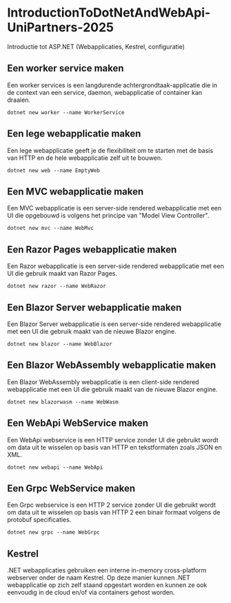 # IntroductionToDotNetAndWebApi-UniPartners-2025
Introductie tot ASP.NET (Webapplicaties, Kestrel, configuratie)

## Een worker service maken

Een worker services is een langdurende achtergrondtaak-applicatie die in de context van een service, daemon, webapplicatie of container kan draaien.

```
dotnet new worker --name WorkerService
```

## Een lege webapplicatie maken

Een lege webapplicatie geeft je de flexibiliteit om te starten met de basis van HTTP en de hele webapplicatie zelf uit te bouwen.

```
dotnet new web --name EmptyWeb
```

## Een MVC webapplicatie maken

Een MVC webapplicatie is een server-side rendered webapplicatie met een UI die opgebouwd is volgens het principe van "Model View Controller".

```
dotnet new mvc --name WebMvc
```

## Een Razor Pages webapplicatie maken

Een Razor webapplicatie is een server-side rendered webapplicatie met een UI die gebruik maakt van Razor Pages.

```
dotnet new razor --name WebRazor
```

## Een Blazor Server webapplicatie maken

Een Blazor Server webapplicatie is een server-side rendered webapplicatie met een UI die gebruik maakt van de nieuwe Blazor engine.

```
dotnet new blazor --name WebBlazor
```

## Een Blazor WebAssembly webapplicatie maken

Een Blazor WebAssembly webapplicatie is een client-side rendered webapplicatie met een UI die gebruik maakt van de nieuwe Blazor engine.

```
dotnet new blazorwasm --name WebWasm
```

## Een WebApi WebService maken

Een WebApi webservice is een HTTP service zonder UI die gebruikt wordt om data uit te wisselen op basis van HTTP en tekstformaten zoals JSON en XML.

```
dotnet new webapi --name WebApi
```

## Een Grpc WebService maken

Een Grpc webservice is een HTTP 2 service zonder UI die gebruikt wordt om data uit te wisselen op basis van HTTP 2 een binair formaat volgens de protobuf specificaties.

```
dotnet new grpc --name WebGrpc
```

## Kestrel

.NET webapplicaties gebruiken een interne in-memory cross-platform webserver onder de naam Kestrel.
Op deze manier kunnen .NET webapplicatie op zich zelf staand opgestart worden en kunnen ze ook eenvoudig in de cloud en/of via containers gehost worden.